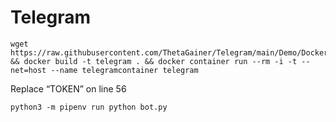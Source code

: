 # Telegram

```
wget https://raw.githubusercontent.com/ThetaGainer/Telegram/main/Demo/Dockerfile && docker build -t telegram . && docker container run --rm -i -t --net=host --name telegramcontainer telegram
```
Replace “TOKEN” on line 56
```
python3 -m pipenv run python bot.py
```
